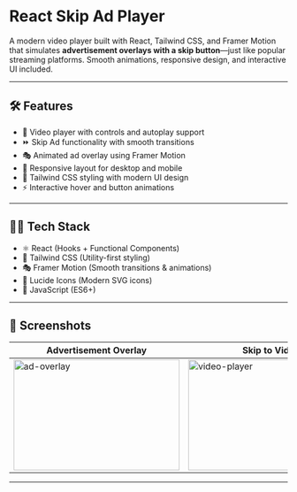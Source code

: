 # React Skip Ad Player

A modern video player built with React, Tailwind CSS, and Framer Motion that simulates **advertisement overlays with a skip button**—just like popular streaming platforms. Smooth animations, responsive design, and interactive UI included.  

---

## 🛠️ Features

- 🎥 Video player with controls and autoplay support  
- ⏩ Skip Ad functionality with smooth transitions  
- 🎭 Animated ad overlay using Framer Motion  
- 📱 Responsive layout for desktop and mobile  
- 🎨 Tailwind CSS styling with modern UI design  
- ⚡ Interactive hover and button animations  

---

## 🧑‍💻 Tech Stack

- ⚛️ React (Hooks + Functional Components)  
- 🎨 Tailwind CSS (Utility-first styling)  
- 🎭 Framer Motion (Smooth transitions & animations)  
- 🔔 Lucide Icons (Modern SVG icons)  
- 📜 JavaScript (ES6+)  

---

## 📸 Screenshots

| Advertisement Overlay                                                                                                 | Skip to Video                                                                                                 |
| --------------------------------------------------------------------------------------------------------------------- | ------------------------------------------------------------------------------------------------------------- |
| <img width="300" height="200" alt="ad-overlay" src="https://github.com/user-attachments/assets/your-ad-overlay-img" /> | <img width="300" height="200" alt="video-player" src="https://github.com/user-attachments/assets/your-video-img" /> |

---

